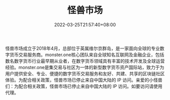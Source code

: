 ﻿---
weight: 
title: "怪兽市场"
description: "怪兽市场成立于2018年4月，总部位于英属维尔京群岛，是一家面向全球的专业数字货币交易服务商。"
date: 2022-03-25T21:57:40+08:00
lastmod: 2022-03-25T16:45:40+08:00
draft: false
authors: ["Metabd"]
featuredImage: "guaishoushichang.webp"
link: ""
tags: ["交易所","怪兽市场"]
categories: ["navigation"]
navigation: ["交易所"]
lightgallery: true
toc: true
pinned: false
recommend: false
recommend1: false
---
怪兽市场成立于2018年4月，总部位于英属维尔京群岛，是一家面向全球的专业数字货币交易服务商。monster.one核心团队来自全球知名互联网及金融企业，包括数名数字货币行业最早期从业者，在数字货币领域具有丰富的技术开发及全球运营经验。monster.one是集交易与社区为一体的新型数字货币资产国际站，致力于为用户提供安全、专业、便捷的数字货币交易服务和友好、共建、共享的区块链社区体验。为配合相关政策，怪兽市场已停止来自中国大陆的 IP 访问。亲爱的小怪兽们：为配合相关政策，怪兽市场已停止来自中国大陆的 IP 访问。如要访问请使用代理。
